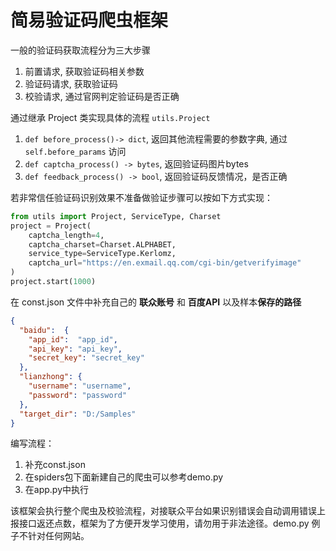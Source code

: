 # 简易验证码爬虫框架

一般的验证码获取流程分为三大步骤

1. 前置请求, 获取验证码相关参数
2. 验证码请求, 获取验证码
3. 校验请求, 通过官网判定验证码是否正确

通过继承 Project 类实现具体的流程 ```utils.Project```

1. ```def before_process()-> dict```, 返回其他流程需要的参数字典, 通过 ```self.before_params``` 访问
2. ```def captcha_process() -> bytes```, 返回验证码图片bytes
3. ```def feedback_process() -> bool```, 返回验证码反馈情况，是否正确


若非常信任验证码识别效果不准备做验证步骤可以按如下方式实现：
````python
from utils import Project, ServiceType, Charset
project = Project(
    captcha_length=4,
    captcha_charset=Charset.ALPHABET,
    service_type=ServiceType.Kerlomz,
    captcha_url="https://en.exmail.qq.com/cgi-bin/getverifyimage"
)
project.start(1000)
````


在 const.json 文件中补充自己的 **联众账号** 和 **百度API** 以及样本**保存的路径**
```json
{
  "baidu":  {
    "app_id":  "app_id",
    "api_key": "api_key",
    "secret_key": "secret_key"
  },
  "lianzhong": {
    "username": "username",
    "password": "password"
  },
  "target_dir": "D:/Samples"
}
```

编写流程：

1. 补充const.json
2.  在spiders包下面新建自己的爬虫可以参考demo.py
3.  在app.py中执行



该框架会执行整个爬虫及校验流程，对接联众平台如果识别错误会自动调用错误上报接口返还点数，框架为了方便开发学习使用，请勿用于非法途径。demo.py 例子不针对任何网站。